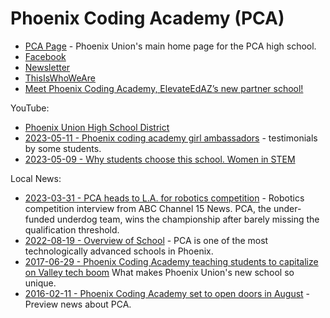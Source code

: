 # Phoenix Coding Academy (PCA)


* [PCA Page](https://www.pxu.org/coding) - Phoenix Union's main home page for the PCA high school.
* [Facebook](https://www.facebook.com/phxcoding/)
* [Newsletter](https://www.smore.com/c0nes-phoen)
* [ThisIsWhoWeAre](https://www.smore.com/htskc-thisiswhoweare)
* [Meet Phoenix Coding Academy, ElevateEdAZ’s new partner school!](https://phoenixchamber.com/2020/07/15/meet-phoenix-coding-academy-elevateedazs-new-partner-school/)

YouTube:

* [Phoenix Union High School District](https://www.youtube.com/@PhoenixUnion)
* [2023-05-11 - Phoenix coding academy girl ambassadors](https://www.youtube.com/watch?v=sP7l1OU_DxU) - testimonials by some students.
* [2023-05-09 - Why students choose this school. Women in STEM](https://www.youtube.com/watch?v=bQY4KYKsPq0)

Local News:

* [2023-03-31 - PCA heads to L.A. for robotics competition](https://www.youtube.com/watch?v=B17WhM-0l78) - Robotics competition interview from ABC Channel 15 News. PCA, the under-funded underdog team, wins the championship after barely missing the qualification threshold.
* [2022-08-19 - Overview of School](https://www.youtube.com/watch?v=XnKyKi_br-s) - PCA is one of the most technologically advanced schools in Phoenix.
* [2017-06-29 - Phoenix Coding Academy teaching students to capitalize on Valley tech boom](https://www.youtube.com/watch?v=0a8_wuR0D6M) What makes Phoenix Union's new school so unique.
* [2016-02-11 - Phoenix Coding Academy set to open doors in August](https://www.youtube.com/watch?v=vXaMjQ2977I) - Preview news about PCA.